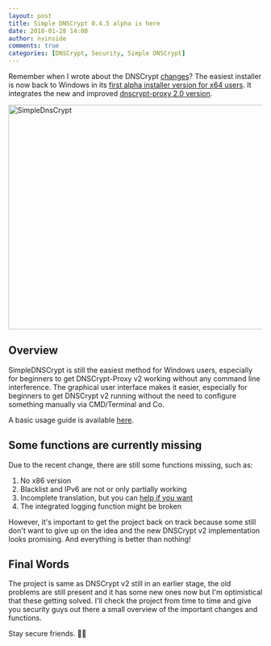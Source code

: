 ```yaml
---
layout: post
title: Simple DNSCrypt 0.4.5 alpha is here
date: 2018-01-28 14:00
author: nvinside
comments: true
categories: [DNSCrypt, Security, Simple DNSCrypt]
---
```

Remember when I wrote about the DNSCrypt <a href="https://chefkochblog.wordpress.com/2018/01/16/back-from-the-dead-dnscrypt-proxy-v2/" rel="noopener">changes</a>? The easiest installer is now back to Windows in its <a href="https://github.com/bitbeans/SimpleDnsCrypt/releases" rel="noopener">first alpha installer version for x64 users</a>. It integrates the new and improved <a href="https://github.com/jedisct1/dnscrypt-proxy" rel="noopener">dnscrypt-proxy 2.0 version</a>.

<img class="alignnone size-full wp-image-2336" src="https://chefkochblog.files.wordpress.com/2018/01/simplednscrypt.png" alt="SimpleDnsCrypt" width="690" height="445" />

<!--more-->

<h2>Overview</h2>

SimpleDNSCrypt is still the easiest method for Windows users, especially for beginners to get DNSCrypt-Proxy v2 working without any command line interference. The graphical user interface makes it easier, especially for beginners to get DNSCrypt v2 running without the need to configure something manually via CMD/Terminal and Co.

A basic usage guide is available <a href="https://chefkochblog.wordpress.com/2018/01/09/dnscrypt-windows-guide/">here</a>.

<h2>Some functions are currently missing</h2>

Due to the recent change, there are still some functions missing, such as:

<ol>
    <li>No x86 version</li>
    <li>Blacklist and IPv6 are not or only partially working</li>
    <li>Incomplete translation, but you can <a href="https://poeditor.com/join/project/3frSzJtSqc" rel="noopener">help if you want</a></li>
    <li>The integrated logging function might be broken</li>
</ol>

However, it's important to get the project back on track because some still don't want to give up on the idea and the new DNSCrypt v2 implementation looks promising. And everything is better than nothing!

<h2>Final Words</h2>

The project is same as DNSCrypt v2 still in an earlier stage, the old problems are still present and it has some new ones now but I'm optimistical that these getting solved. I'll check the project from time to time and give you security guys out there a small overview of the important changes and functions.

Stay secure friends. 🕵️‍♂️
